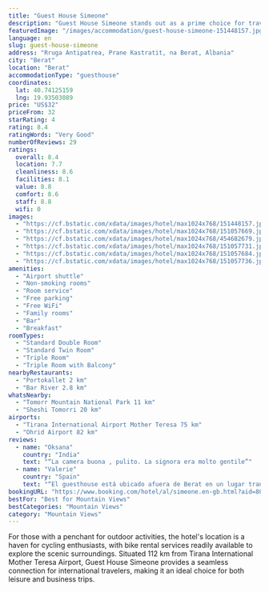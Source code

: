 ```yaml
---
title: "Guest House Simeone"
description: "Guest House Simeone stands out as a prime choice for travelers seeking a blend of comfort and convenience in Berat."
featuredImage: "/images/accommodation/guest-house-simeone-151448157.jpg"
language: en
slug: guest-house-simeone
address: "Rruga Antipatrea, Prane Kastratit, na Berat, Albania"
city: "Berat"
location: "Berat"
accommodationType: "guesthouse"
coordinates:
  lat: 40.74125159
  lng: 19.93503089
price: "US$32"
priceFrom: 32
starRating: 4
rating: 8.4
ratingWords: "Very Good"
numberOfReviews: 29
ratings:
  overall: 8.4
  location: 7.7
  cleanliness: 8.6
  facilities: 8.1
  value: 8.8
  comfort: 8.6
  staff: 8.8
  wifi: 0
images:
  - "https://cf.bstatic.com/xdata/images/hotel/max1024x768/151448157.jpg?k=bd4fd3bb2302b3230fba5374ba216ae44690586ddfeebd7b6d79a5648b2f4fef&o=&hp=1"
  - "https://cf.bstatic.com/xdata/images/hotel/max1024x768/151057669.jpg?k=c24f09b6963ec3e39cc290cd763c40aad604ce6ec159d1fa0b3989d43044a256&o=&hp=1"
  - "https://cf.bstatic.com/xdata/images/hotel/max1024x768/454682679.jpg?k=05e4e622d81f5999a1277286c72fb3917d7f0dbeded2eb5a8fd3bc24d4e64db5&o=&hp=1"
  - "https://cf.bstatic.com/xdata/images/hotel/max1024x768/151057731.jpg?k=79c59e3a69ee0fdcce1008979cef0d14d12cc1585e14c6ed238ceaa7c603ad00&o=&hp=1"
  - "https://cf.bstatic.com/xdata/images/hotel/max1024x768/151057684.jpg?k=36e54998e593941cad1a2934fdc49a88b08ac623d3466625989908c457b2b765&o=&hp=1"
  - "https://cf.bstatic.com/xdata/images/hotel/max1024x768/151057736.jpg?k=fa315b82254bb212ab795a15a54e319e098af9907990b9caf4c4d3769b421a39&o=&hp=1"
amenities:
  - "Airport shuttle"
  - "Non-smoking rooms"
  - "Room service"
  - "Free parking"
  - "Free WiFi"
  - "Family rooms"
  - "Bar"
  - "Breakfast"
roomTypes:
  - "Standard Double Room"
  - "Standard Twin Room"
  - "Triple Room"
  - "Triple Room with Balcony"
nearbyRestaurants:
  - "Portokallet 2 km"
  - "Bar River 2.8 km"
whatsNearby:
  - "Tomorr Mountain National Park 11 km"
  - "Sheshi Tomorri 20 km"
airports:
  - "Tirana International Airport Mother Teresa 75 km"
  - "Ohrid Airport 82 km"
reviews:
  - name: "Oksana"
    country: "India"
    text: "“La camera buona , pulito. La signora era molto gentile”"
  - name: "Valerie"
    country: "Spain"
    text: "“El guesthouse está ubicado afuera de Berat en un lugar tranquilo con personal muy amable.”"
bookingURL: "https://www.booking.com/hotel/al/simeone.en-gb.html?aid=8035640"
bestFor: "Best for Mountain Views"
bestCategories: "Mountain Views"
category: "Mountain Views"
---
```


For those with a penchant for outdoor activities, the hotel's location is a haven for cycling enthusiasts, with bike rental services readily available to explore the scenic surroundings. Situated 112 km from Tirana International Mother Teresa Airport, Guest House Simeone provides a seamless connection for international travelers, making it an ideal choice for both leisure and business trips.
